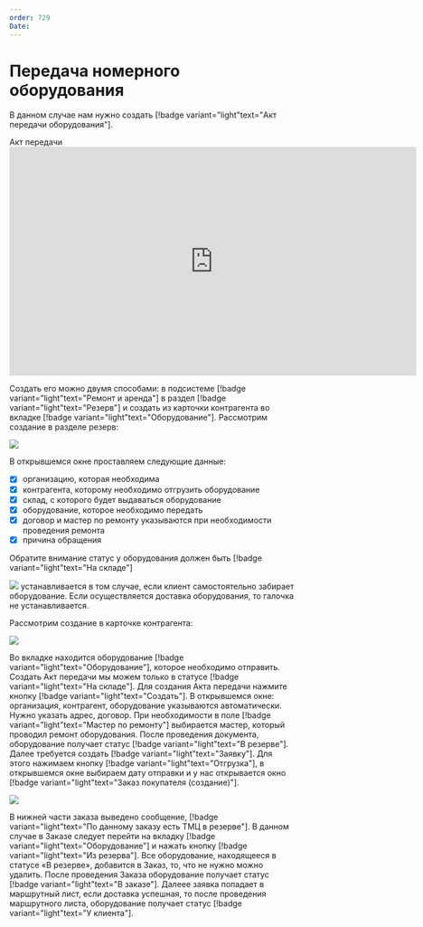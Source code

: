 ```yaml
---
order: 729
Date: 
---
```


# Передача номерного оборудования

В данном случае нам нужно создать [!badge variant="light"text="Акт передачи оборудования"].

Акт передачи
      <iframe
        width="720"
        height="405"
        src="https://rutube.ru/play/embed/8ec0b3bd5f4d7fc5901b559dba16dce9"
        frameBorder="0"
        allow="clipboard-write; autoplay"
        allowFullScreen
      ></iframe>
    
Создать его можно двумя способами: в подсистеме [!badge variant="light"text="Ремонт и аренда"] в  раздел [!badge variant="light"text="Резерв"] и создать из карточки контрагента во вкладке [!badge variant="light"text="Оборудование"].
Рассмотрим создание в разделе резерв:

![](\images\ремонт\Акт_передачи.jpg)

В открывшемся окне проставляем следующие данные:
- [x] организацию, которая необходима
- [x] контрагента, которому необходимо отгрузить оборудование
- [x] склад, с которого будет выдаваться оборудование
- [x] оборудование, которое необходимо передать
- [x] договор и мастер по ремонту указываются при необходимости проведения ремонта
- [x] причина обращения

Обратите внимание статус у оборудования должен быть [!badge variant="light"text="На складе"]

![](\images\ремонт\галочка.jpg) устанавливается в том случае, если клиент 
самостоятельно забирает оборудование. Если осуществляется доставка оборудования, то галочка не устанавливается.

Рассмотрим создание в карточке контрагента:

![](\images\ремонт\карточка.jpg)

Во вкладке  находится оборудование [!badge variant="light"text="Оборудование"], которое необходимо отправить. Создать Акт передачи мы можем только в статусе [!badge variant="light"text="На складе"]. 
Для создания Акта передачи нажмите кнопку [!badge variant="light"text="Создать"]. 
В открывшемся окне: организация, контрагент, оборудование указываются автоматически. 
Нужно указать адрес, договор.
При необходимости в поле  [!badge variant="light"text="Мастер по ремонту"] выбирается мастер, который проводил ремонт оборудования.
После проведения документа, оборудование получает статус [!badge variant="light"text="В резерве"].
Далее требуется создать [!badge variant="light"text="Заявку"]. Для этого нажимаем кнопку [!badge variant="light"text="Отгрузка"], в открывшемся окне выбираем дату отправки и у нас открывается окно [!badge variant="light"text="Заказ покупателя (создание)"].

![](\images\ремонт\заказ.jpg)

В нижней части заказа выведено сообщение, [!badge variant="light"text="По данному заказу есть ТМЦ в резерве"]. В данном случае в Заказе следует перейти на вкладку [!badge variant="light"text="Оборудование"]  и нажать кнопку [!badge variant="light"text="Из резерва"]. Все оборудование, находящееся в статусе «В резерве», добавится в Заказ, то, что не нужно можно удалить. 
После проведения Заказа оборудование получает статус [!badge variant="light"text="В заказе"]. Далеее заявка попадает в маршрутный лист, если доставка успешная, то после проведения маршрутного листа, оборудование получает статус [!badge variant="light"text="У клиента"].
